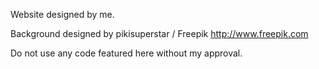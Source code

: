 Website designed by me.

Background designed by pikisuperstar / Freepik
http://www.freepik.com

Do not use any code featured here without my approval.
